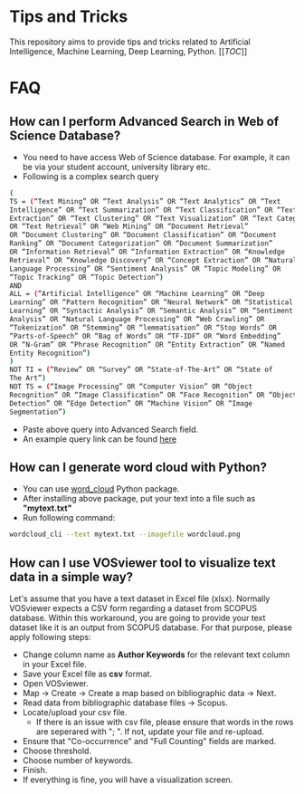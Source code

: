 # Tips and Tricks

This repository aims to provide tips and tricks related to Artificial Intelligence, Machine Learning, Deep Learning, Python.
[[_TOC_]]

# FAQ
## How can I perform Advanced Search in Web of Science Database?
- You need to have access Web of Science database. For example, it can be via your student account, university library etc.
- Following is a complex search query
```bash
(
TS = (“Text Mining” OR “Text Analysis” OR “Text Analytics” OR “Text
Intelligence” OR “Text Summarization” OR “Text Classification” OR “Text
Extraction” OR “Text Clustering” OR “Text Visualization” OR “Text Categorization”
OR “Text Retrieval” OR “Web Mining” OR “Document Retrieval”
OR “Document Clustering” OR “Document Classification” OR “Document
Ranking” OR “Document Categorization” OR “Document Summarization”
OR “Information Retrieval” OR “Information Extraction” OR “Knowledge
Retrieval” OR “Knowledge Discovery” OR “Concept Extraction” OR “Natural
Language Processing” OR “Sentiment Analysis” OR “Topic Modeling” OR
“Topic Tracking” OR “Topic Detection”)
AND
ALL = (“Artificial Intelligence” OR “Machine Learning” OR “Deep
Learning” OR “Pattern Recognition” OR “Neural Network” OR “Statistical
Learning” OR “Syntactic Analysis” OR “Semantic Analysis” OR “Sentiment
Analysis” OR “Natural Language Processing” OR “Web Crawling” OR
“Tokenization” OR “Stemming” OR “lemmatisation” OR “Stop Words” OR
“Parts-of-Speech” OR “Bag of Words” OR “TF-IDF” OR “Word Embedding”
OR “N-Gram” OR “Phrase Recognition” OR “Entity Extraction” OR “Named
Entity Recognition”)
)
NOT TI = (“Review” OR “Survey” OR “State-of-The-Art” OR “State of
The Art”)
NOT TS = (“Image Processing” OR “Computer Vision” OR “Object
Recognition” OR “Image Classification” OR “Face Recognition” OR “Object
Detection” OR “Edge Detection” OR “Machine Vision” OR “Image
Segmentation”)
```
- Paste above query into Advanced Search field.
- An example query link can be found [here](https://www.webofscience.com/wos/woscc/summary/11672967-7894-47c1-b645-2bd739b45373-c5fde70d/date-descending/1)
  
## How can I generate word cloud with Python?
- You can use [word_cloud](https://pypi.org/project/wordcloud/) Python package.
- After installing above package, put your text into a file such as **"mytext.txt"**
- Run following command:
```bash
wordcloud_cli --text mytext.txt --imagefile wordcloud.png
```

## How can I use VOSviewer tool to visualize text data in a simple way?
Let's assume that you have a text dataset in Excel file (xlsx). Normally VOSviewer expects a CSV form regarding a dataset from SCOPUS database.
Within this workaround, you are going to provide your text dataset like it is an output from SCOPUS database.
For that purpose, please apply following steps:
- Change column name as **Author Keywords** for the relevant text column in your Excel file.
- Save your Excel file as **csv** format.
- Open VOSviewer.
- Map -> Create -> Create a map based on bibliographic data -> Next.
- Read data from bibliographic database files -> Scopus.
- Locate/upload your csv file.
  - If there is an issue with csv file, please ensure that words in the rows are seperared with "; ". If not, update your file and re-upload.
- Ensure that "Co-occurrence" and "Full Counting" fields are marked.
- Choose threshold.
- Choose number of keywords.
- Finish.
- If everything is fine, you will have a visualization screen.

